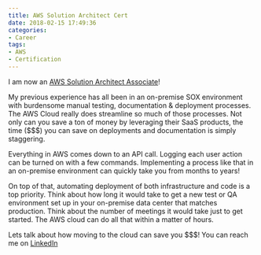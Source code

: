 ```yaml
---
title: AWS Solution Architect Cert
date: 2018-02-15 17:49:36
categories:
- Career
tags:
- AWS
- Certification
---
```


I am now an [AWS Solution Architect Associate](https://www.certmetrics.com/amazon/public/badge.aspx?i=1&t=c&d=2018-02-15&ci=AWS00430147&dm=80)!

My previous experience has all been in an on-premise SOX environment with burdensome manual testing, documentation & deployment processes. The AWS Cloud really does streamline so much of those processes. Not only can you save a ton of money by leveraging their SaaS products, the time ($$$) you can save on deployments and documentation is simply staggering.

<!-- more -->

Everything in AWS comes down to an API call. Logging each user action can be turned on with a few commands. Implementing a process like that in an on-premise environment can quickly take you from months to years!

On top of that, automating deployment of both infrastructure and code is a top priority. Think about how long it would take to get a new test or QA environment set up in your on-premise data center that matches production. Think about the number of meetings it would take just to get started. The AWS cloud can do all that within a matter of hours.

Lets talk about how moving to the cloud can save you $$$! You can reach me on   [LinkedIn](https://www.linkedin.com/in/ibliskavka)